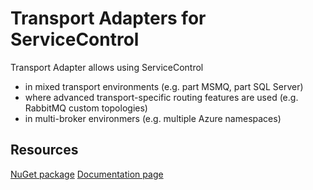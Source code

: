 # Transport Adapters for ServiceControl

Transport Adapter allows using ServiceControl
 * in mixed transport environments (e.g. part MSMQ, part SQL Server)
 * where advanced transport-specific routing features are used (e.g. RabbitMQ custom topologies)
 * in multi-broker environmers (e.g. multiple Azure namespaces)

## Resources

[NuGet package](https://www.nuget.org/packages/ServiceControl.TransportAdapter/)
[Documentation page](https://docs.particular.net/servicecontrol/transport-adapter/)
